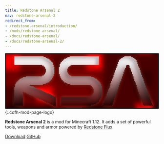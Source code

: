 ```yaml
---
title: Redstone Arsenal 2
nav: redstone-arsenal-2
redirect_from:
- /redstone-arsenal/introduction/
- /mods/redstone-arsenal/
- /docs/redstone-arsenal/
- /docs/redstone-arsenal-2/
---
```


![Redstone Arsenal logo](/assets/images/modlogos/redstone-arsenal.png){:.cofh-mod-page-logo}


**Redstone Arsenal 2** is a mod for Minecraft 1.12. It adds a set of powerful
tools, weapons and armor powered by [Redstone Flux](/docs/redstone-flux/).


<div class="uk-margin-top uk-button-group">
    <a class="uk-button uk-button-large uk-button-success uk-text-bold" href="/downloads/">Download</a>
    <a class="uk-button uk-button-large" href="https://github.com/CoFH/RedstoneArsenal">GitHub</a>
</div>
